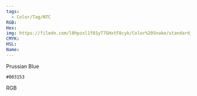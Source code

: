 ```yaml
---
tags:
  - Color/Tag/NTC
RGB:
Hex:
img: https://filedn.com/l0hpzxl1f01yT7GHxtF8cyk/Color%20Snake/standard_csv_to_svg//003153.svg
CMYK:
HSL:
Name:
---
```

Prussian Blue
```palette
#003153
```
RGB
